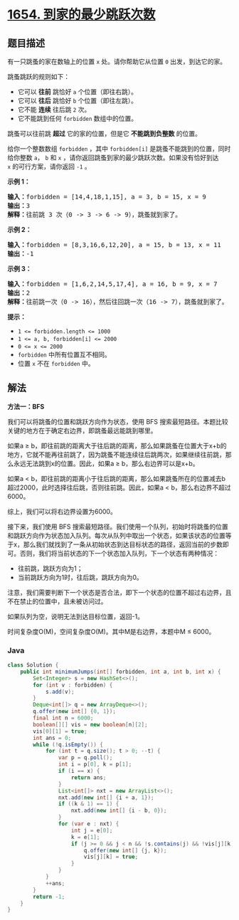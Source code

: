 # [1654. 到家的最少跳跃次数](https://leetcode.cn/problems/minimum-jumps-to-reach-home)

## 题目描述

<p>有一只跳蚤的家在数轴上的位置 <code>x</code> 处。请你帮助它从位置 <code>0</code> 出发，到达它的家。</p>

<p>跳蚤跳跃的规则如下：</p>

<ul>
	<li>它可以 <strong>往前</strong> 跳恰好 <code>a</code> 个位置（即往右跳）。</li>
	<li>它可以 <strong>往后</strong> 跳恰好 <code>b</code> 个位置（即往左跳）。</li>
	<li>它不能 <strong>连续</strong> 往后跳 <code>2</code> 次。</li>
	<li>它不能跳到任何 <code>forbidden</code> 数组中的位置。</li>
</ul>

<p>跳蚤可以往前跳 <strong>超过</strong> 它的家的位置，但是它 <strong>不能跳到负整数</strong> 的位置。</p>

<p>给你一个整数数组 <code>forbidden</code> ，其中 <code>forbidden[i]</code> 是跳蚤不能跳到的位置，同时给你整数 <code>a</code>， <code>b</code> 和 <code>x</code> ，请你返回跳蚤到家的最少跳跃次数。如果没有恰好到达 <code>x</code> 的可行方案，请你返回 <code>-1</code> 。</p>



<p><strong>示例 1：</strong></p>

<pre>
<b>输入：</b>forbidden = [14,4,18,1,15], a = 3, b = 15, x = 9
<b>输出：</b>3
<b>解释：</b>往前跳 3 次（0 -> 3 -> 6 -> 9），跳蚤就到家了。
</pre>

<p><strong>示例 2：</strong></p>

<pre>
<b>输入：</b>forbidden = [8,3,16,6,12,20], a = 15, b = 13, x = 11
<b>输出：</b>-1
</pre>

<p><strong>示例 3：</strong></p>

<pre>
<b>输入：</b>forbidden = [1,6,2,14,5,17,4], a = 16, b = 9, x = 7
<b>输出：</b>2
<b>解释：</b>往前跳一次（0 -> 16），然后往回跳一次（16 -> 7），跳蚤就到家了。
</pre>



<p><strong>提示：</strong></p>

<ul>
	<li><code>1 <= forbidden.length <= 1000</code></li>
	<li><code>1 <= a, b, forbidden[i] <= 2000</code></li>
	<li><code>0 <= x <= 2000</code></li>
	<li><code>forbidden</code> 中所有位置互不相同。</li>
	<li>位置 <code>x</code> 不在 <code>forbidden</code> 中。</li>
</ul>

## 解法

**方法一：BFS**

我们可以将跳蚤的位置和跳跃方向作为状态，使用 BFS 搜索最短路径。本题比较关键的地方在于确定右边界，即跳蚤最远能跳到哪里。

如果a ≥ b，即往前跳的距离大于往后跳的距离，那么如果跳蚤在位置大于x+b的地方，它就不能再往前跳了，因为跳蚤不能连续往后跳两次，如果继续往前跳，那么永远无法跳到x的位置。因此，如果a ≥ b，那么右边界可以是x+b。

如果a < b，即往前跳的距离小于往后跳的距离，那么如果跳蚤所在的位置减去b超过2000，此时选择往后跳，否则往前跳。因此，如果a < b，那么右边界不超过6000。

综上，我们可以将右边界设置为6000。

接下来，我们使用 BFS 搜索最短路径。我们使用一个队列，初始时将跳蚤的位置和跳跃方向作为状态加入队列。每次从队列中取出一个状态，如果该状态的位置等于x，那么我们就找到了一条从初始状态到达目标状态的路径，返回当前的步数即可。否则，我们将当前状态的下一个状态加入队列，下一个状态有两种情况：

-   往前跳，跳跃方向为1；
-   当前跳跃方向为1时，往后跳，跳跃方向为0。

注意，我们需要判断下一个状态是否合法，即下一个状态的位置不超过右边界，且不在禁止的位置中，且未被访问过。

如果队列为空，说明无法到达目标位置，返回-1。

时间复杂度O(M)，空间复杂度O(M)。其中M是右边界，本题中M ≤ 6000。

### **Java**

```java
class Solution {
    public int minimumJumps(int[] forbidden, int a, int b, int x) {
        Set<Integer> s = new HashSet<>();
        for (int v : forbidden) {
            s.add(v);
        }
        Deque<int[]> q = new ArrayDeque<>();
        q.offer(new int[] {0, 1});
        final int n = 6000;
        boolean[][] vis = new boolean[n][2];
        vis[0][1] = true;
        int ans = 0;
        while (!q.isEmpty()) {
            for (int t = q.size(); t > 0; --t) {
                var p = q.poll();
                int i = p[0], k = p[1];
                if (i == x) {
                    return ans;
                }
                List<int[]> nxt = new ArrayList<>();
                nxt.add(new int[] {i + a, 1});
                if ((k & 1) == 1) {
                    nxt.add(new int[] {i - b, 0});
                }
                for (var e : nxt) {
                    int j = e[0];
                    k = e[1];
                    if (j >= 0 && j < n && !s.contains(j) && !vis[j][k]) {
                        q.offer(new int[] {j, k});
                        vis[j][k] = true;
                    }
                }
            }
            ++ans;
        }
        return -1;
    }
}
```
